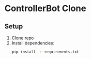 # ControllerBot Clone

## Setup
1. Clone repo
2. Install dependencies:
   ```bash
   pip install -r requirements.txt